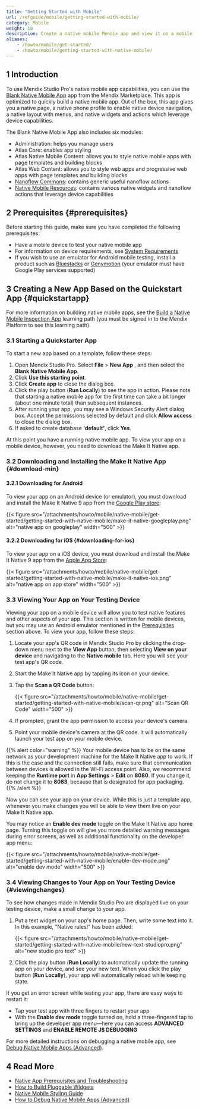 ```yaml
---
title: "Getting Started with Mobile"
url: /refguide/mobile/getting-started-with-mobile/
category: Mobile
weight: 10
description: Create a native mobile Mendix app and view it on a mobile device using the Make It Native test app.
aliases:
    - /howto/mobile/get-started/
    - /howto/mobile/getting-started-with-native-mobile/
---
```


## 1 Introduction

To use Mendix Studio Pro's native mobile app capabilities, you can use the [Blank Native Mobile App](https://marketplace.mendix.com/link/component/109511/) app from the Mendix Marketplace. This app is optimized to quickly build a native mobile app. Out of the box, this app gives you a native page, a native phone profile to enable native device navigation, a native layout with menus, and native widgets and actions which leverage device capabilities.

The Blank Native Mobile App also includes six modules:

* Administration: helps you manage users
* Atlas Core: enables app styling
* Atlas Native Mobile Content: allows you to style native mobile apps with page templates and building blocks
* Atlas Web Content: allows you to style web apps and progressive web apps with page templates and building blocks
* [Nanoflow Commons](/appstore/modules/nanoflow-commons/): contains generic useful nanoflow actions
* [Native Mobile Resources](/appstore/modules/native-mobile-resources/): contains various native widgets and nanoflow actions that leverage device capabilities

## 2 Prerequisites {#prerequisites}

Before starting this guide, make sure you have completed the following prerequisites:

* Have a mobile device to test your native mobile app 
* For information on device requirements, see [System Requirements](/refguide/system-requirements/)
* If you wish to use an emulator for Android mobile testing, install a product such as [Bluestacks](https://www.bluestacks.com/nl/index.html) or [Genymotion](https://www.genymotion.com/) (your emulator must have Google Play services supported)

## 3 Creating a New App Based on the Quickstart App {#quickstartapp}

For more information on building native mobile apps, see the [Build a Native Mobile Inspection App](https://academy.mendix.com/link/path/66) learning path (you must be signed in to the Mendix Platform to see this learning path).

### 3.1 Starting a Quickstarter App 

To start a new app based on a template, follow these steps:

1. Open Mendix Studio Pro. Select **File** > **New App** , and then select the **Blank Native Mobile App**.
2. Click **Use this starting point**.
3. Click **Create app** to close the dialog box.
4. Click the play button (**Run Locally**) to see the app in action. Please note that starting a native mobile app for the first time can take a bit longer (about one minute total) than subsequent instances.
5. After running your app, you may see a Windows Security Alert dialog box. Accept the permissions selected by default and click **Allow access** to close the dialog box.
6. If asked to create database **'default'**, click **Yes**.

At this point you have a running native mobile app. To view your app on a mobile device, however, you need to download the Make It Native app.

### 3.2 Downloading and Installing the Make It Native App {#download-min}

#### 3.2.1 Downloading for Android

To view your app on an Android device (or emulator), you must download and install the Make It Native 9 app from the [Google Play store](https://play.google.com/store/apps/details?id=com.mendix.developerapp.mx9):

{{< figure src="/attachments/howto/mobile/native-mobile/get-started/getting-started-with-native-mobile/make-it-native-googleplay.png" alt="native app on googleplay"   width="500"  >}}

#### 3.2.2 Downloading for iOS {#downloading-for-ios}

To view your app on a iOS device, you must download and install the Make It Native 9 app from the [Apple App Store](https://apps.apple.com/us/app/make-it-native-9/id1542182000):

{{< figure src="/attachments/howto/mobile/native-mobile/get-started/getting-started-with-native-mobile/make-it-native-ios.png" alt="native app on app store"   width="500"  >}}

### 3.3 Viewing Your App on Your Testing Device

Viewing your app on a mobile device will allow you to test native features and other aspects of your app. This section is written for mobile devices, but you may use an Android emulator mentioned in the [Prerequisites](#prerequisites) section above. To view your app, follow these steps:

1. Locate your app's QR code in Mendix Studio Pro by clicking the drop-down menu next to the **View App** button, then selecting **View on your device** and navigating to the **Native mobile** tab. Here you will see your test app's QR code.
2. Start the Make It Native app by tapping its icon on your device.
3. Tap the  **Scan a QR Code** button:

    {{< figure src="/attachments/howto/mobile/native-mobile/get-started/getting-started-with-native-mobile/scan-qr.png" alt="Scan QR Code"   width="500"  >}}

4. If prompted, grant the app permission to access your device's camera.
5. Point your mobile device's camera at the QR code. It will automatically launch your test app on your mobile device.

{{% alert color="warning" %}}
Your mobile device has to be on the same network as your development machine for the Make It Native app to work. If this is the case and the connection still fails, make sure that communication between devices is allowed in the Wi-Fi access point. Also, we recommend keeping the **Runtime port** in **App Settings** > **Edit** on **8080**. If you change it, do not change it to **8083**, because that is designated for app packaging.
{{% /alert %}}

Now you can see your app on your device. While this is just a template app, whenever you make changes you will be able to view them live on your Make It Native app.

You may notice an **Enable dev mode** toggle on the Make It Native app home page. Turning this toggle on will give you more detailed warning messages during error screens, as well as additional functionality on the developer app menu:

{{< figure src="/attachments/howto/mobile/native-mobile/get-started/getting-started-with-native-mobile/enable-dev-mode.png" alt="enable dev mode"   width="500"  >}}

### 3.4 Viewing Changes to Your App on Your Testing Device {#viewingchanges}

To see how changes made in Mendix Studio Pro are displayed live on your testing device, make a small change to your app.

1. Put a text widget on your app's home page. Then, write some text into it. In this example, "Native rules!" has been added: 

    {{< figure src="/attachments/howto/mobile/native-mobile/get-started/getting-started-with-native-mobile/new-text-studiopro.png" alt="new studio pro text" >}}

2. Click the play button (**Run Locally**) to automatically update the running app on your device, and see your new text. When you click the play button (**Run Locally**), your app will automatically reload while keeping state. 

If you get an error screen while testing your app, there are easy ways to restart it: 

* Tap your test app with three fingers to restart your app
* With the **Enable dev mode** toggle turned on, hold a three-fingered tap to bring up the developer app menu—here you can access **ADVANCED SETTINGS** and **ENABLE REMOTE JS DEBUGGING** 

For more detailed instructions on debugging a native mobile app, see [Debug Native Mobile Apps (Advanced)](/howto/mobile/native-debug/).

## 4 Read More

* [Native App Prerequisites and Troubleshooting](/refguide/mobile/getting-started-with-mobile/prerequisites/)
* [How to Build Pluggable Widgets](/howto/extensibility/pluggable-widgets/)
* [Native Mobile Styling Guide](/refguide/native-styling-refguide/)
* [How to Debug Native Mobile Apps (Advanced)](/howto/mobile/native-debug/)
